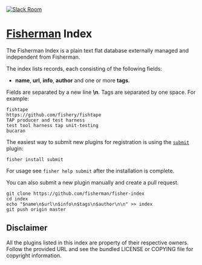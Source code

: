 [![Slack Room][slack-badge]][slack-link]

# [Fisherman][fisherman] Index

The Fisherman Index is a plain text flat database externally managed and independent from Fisherman.

The index lists records, each consisting of the following fields:

* **name**, **url**, **info**, **author** and one or more **tags**.

Fields are separated by a new line **\n**. Tags are separated by one space. For example:

```
fishtape
https://github.com/fishery/fishtape
TAP producer and test harness
test tool harness tap unit-testing
bucaran
```

The easiest way to submit new plugins for registration is using the [`submit`][fisher-submit] plugin:

```
fisher install submit
```

For usage see `fisher help submit` after the installation is complete.

You can also submit a new plugin manually and create a pull request.

```fish
git clone https://github.com/fisherman/fisher-index
cd index
echo "$name\n$url\n$info\n$tags\n$author\n\n" >> index
git push origin master
```

## Disclaimer

All the plugins listed in this index are property of their respective owners. Follow the provided URL and see the bundled LICENSE or COPYING file for copyright information.

<!-- Badges -->

[slack-link]:   https://fisherman-wharf.herokuapp.com/
[slack-badge]:  https://img.shields.io/badge/slack-join%20the%20chat-00B9FF.svg?style=flat-square

<!-- Links -->

[fisherman]:        https://github.com/fisherman/fisherman
[fisher-submit]:    https://github.com/fishery/submit
